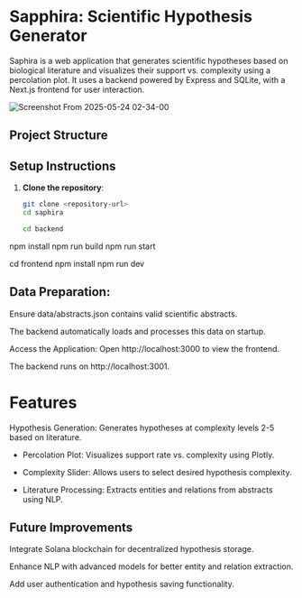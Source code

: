 # Sapphira: Scientific Hypothesis Generator

Saphira is a web application that generates scientific hypotheses based on biological literature and visualizes their support vs. complexity using a percolation plot. It uses a backend powered by Express and SQLite, with a Next.js frontend for user interaction.

![Screenshot From 2025-05-24 02-34-00](https://github.com/user-attachments/assets/1143f590-8262-4017-bd67-a0c401d27a2f)


## Project Structure



## Setup Instructions

1. **Clone the repository**:
   ```bash
   git clone <repository-url>
   cd saphira

   cd backend
npm install
npm run build
npm run start

cd frontend
npm install
npm run dev

## Data Preparation:
Ensure data/abstracts.json contains valid scientific abstracts.

The backend automatically loads and processes this data on startup.

Access the Application:
Open http://localhost:3000 to view the frontend.

The backend runs on http://localhost:3001.

# Features
Hypothesis Generation: Generates hypotheses at complexity levels 2-5 based on literature.

-   Percolation Plot: Visualizes support rate vs. complexity using Plotly.

-   Complexity Slider: Allows users to select desired hypothesis      complexity.

-   Literature Processing: Extracts entities and relations from abstracts using NLP.

## Future Improvements
Integrate Solana blockchain for decentralized hypothesis storage.

Enhance NLP with advanced models for better entity and relation extraction.

Add user authentication and hypothesis saving functionality.

